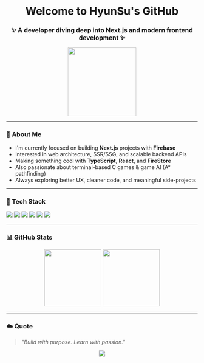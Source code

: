 <h1 align="center">Welcome to HyunSu's GitHub</h1>
<h3 align="center">✨ A developer diving deep into Next.js and modern frontend development ✨</h3>

<p align="center">
  <img src="https://media.giphy.com/media/v1.Y2lkPTc5MGI3NjExazBlZ2t2Z3Y2aWlncXRpZWdjd2Q5MmFqcmZ2cW5tdjBnNjA1c2o0ZiZlcD12MV9naWZzX3NlYXJjaCZjdD1n/3o7aD2saalBwwftBIY/giphy.gif" height="180"/>
</p>

---

### 💫 About Me

- I'm currently focused on building **Next.js** projects with **Firebase**
- Interested in web architecture, SSR/SSG, and scalable backend APIs
- Making something cool with **TypeScript**, **React**, and **FireStore**
- Also passionate about terminal-based C games & game AI (A* pathfinding)
- Always exploring better UX, cleaner code, and meaningful side-projects

---

### 🌟 Tech Stack

<p>
  <img src="https://img.shields.io/badge/Next.js-000000?style=flat&logo=next.js&logoColor=white"/>
  <img src="https://img.shields.io/badge/Firebase-FFCA28?style=flat&logo=firebase&logoColor=black"/>
  <img src="https://img.shields.io/badge/React-61DAFB?style=flat&logo=react&logoColor=black"/>
  <img src="https://img.shields.io/badge/TypeScript-3178C6?style=flat&logo=typescript&logoColor=white"/>
  <img src="https://img.shields.io/badge/Java-007396?style=flat&logo=java&logoColor=white"/>
  <img src="https://img.shields.io/badge/C-00599C?style=flat&logo=c&logoColor=white"/>
</p>

---

### 📊 GitHub Stats

<p align="center">
  <img src="https://github-readme-stats.vercel.app/api?username=IHyunSu&show_icons=true&theme=rose_pine&hide=contribs" height="150"/>
  <img src="https://github-readme-stats.vercel.app/api/top-langs/?username=IHyunSu&layout=compact&theme=rose_pine" height="150"/>
</p>

---

### ☁️ Quote

> *"Build with purpose. Learn with passion."*

<p align="center">
  <img src="https://capsule-render.vercel.app/api?type=waving&color=gradient&height=100&section=footer"/>
</p>
